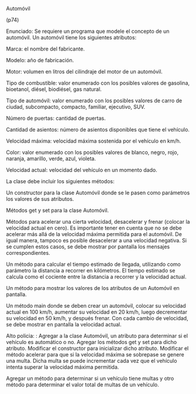 Automóvil

(p74)

Enunciado:
Se requiere un programa que modele el concepto de un automóvil. Un automóvil tiene los siguientes atributos:

Marca: el nombre del fabricante.

Modelo: año de fabricación.

Motor: volumen en litros del cilindraje del motor de un automóvil.

Tipo de combustible: valor enumerado con los posibles valores de gasolina, bioetanol, diésel, biodiésel, gas natural.

Tipo de automóvil: valor enumerado con los posibles valores de carro de ciudad, subcompacto, compacto, familiar, 
ejecutivo, SUV.

Número de puertas: cantidad de puertas.

Cantidad de asientos: número de asientos disponibles que tiene el
vehículo.

Velocidad máxima: velocidad máxima sostenida por el vehículo en km/h.

Color: valor enumerado con los posibles valores de blanco, negro, rojo, naranja, amarillo, verde, azul, violeta.

Velocidad actual: velocidad del vehículo en un momento dado.




La clase debe incluir los siguientes 
métodos:

Un constructor para la clase Automóvil donde se le pasen como parámetros los valores de sus atributos.

Métodos get y set para la clase Automóvil.

Métodos para acelerar una cierta velocidad, desacelerar y frenar (colocar la velocidad actual en cero). Es importante tener en cuenta que no se debe acelerar más allá de la velocidad máxima permitida para el automóvil. De igual manera, tampoco es posible desacelerar a una velocidad negativa. Si se cumplen estos casos, se debe mostrar por pantalla los mensajes correspondientes.



Un método para calcular el tiempo estimado de llegada, utilizando como parámetro la distancia a recorrer en kilómetros. El tiempo estimado se calcula como el cociente entre la distancia a recorrer y la velocidad actual.

Un método para mostrar los valores de los atributos de un Automóvil en 
pantalla.

Un método main donde se deben crear un automóvil, colocar su velocidad actual en 100 km/h, aumentar su velocidad en 20 km/h, luego decrementar su velocidad en 50 km/h, y después frenar. Con cada cambio de velocidad, se debe mostrar en pantalla la velocidad actual.

Alto policia: :
Agregar a la clase Automóvil, un atributo para determinar si el vehículo es automático o no. Agregar los métodos get y set para dicho atributo. Modificar el constructor para inicializar dicho atributo.
Modificar el método acelerar para que si la velocidad máxima se sobrepase se genere una multa. Dicha multa se puede incrementar cada vez que el vehículo intenta superar la velocidad máxima permitida.

Agregar un método para determinar si un vehículo tiene multas y otro método para determinar el valor total de multas de un vehículo.






